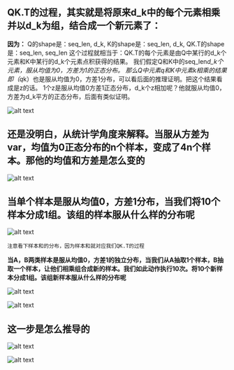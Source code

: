 ## QK.T的过程，其实就是将原来d_k中的每个元素相乘并以d_k为组，结合成一个新元素了：

**因为：**
Q的shape是：seq_len, d_k,
K的shape是：seq_len, d_k,
QK.T的shape是：seq_len, seq_len
这个过程就相当于：QK.T的每个元素是由Q中某行的d_k个元素和K中某行的d_k个元素点积获得的结果。
我们假定Q和K中的seq_len*d_k个元素，服从均值为0，方差为1的正态分布。
那么Q中元素q和K中元素k相乘的结果即（q*k）也是服从均值为0，方差1分布，可以看后面的推理证明。把这个结果看成是z的话。
1个z是服从均值0方差1正态分布，d_k个z相加呢？他就服从均值0，方差为d_k平方的正态分布，后面有类似证明。


![alt text](image-2.png)

## **还是没明白，从统计学角度来解释。当服从方差为var，均值为0正态分布的n个样本，变成了4n个样本。那他的均值和方差是怎么变的**

![alt text](image-3.png)

## **当单个样本是服从均值0，方差1分布，当我们将10个样本分成1组。该组的样本服从什么样的分布呢**

![alt text](image-4.png)

`注意看下样本和的分布，因为样本和就对应我们QK.T的过程`


**当A，B两类样本是服从均值0，方差1的独立分布，当我们从A抽取1个样本，B抽取一个样本，让他们相乘组合成新的样本。我们如此动作执行10次。将10个新样本分成1组。该组新样本服从什么样的分布呢**

![alt text](image-5.png)

![alt text](image-6.png)

## **这一步是怎么推导的**
![alt text](image-7.png)

![alt text](image-8.png)